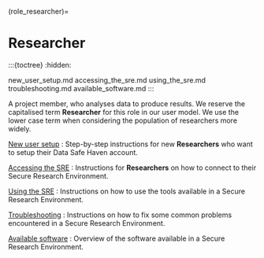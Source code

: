 (role_researcher)=

# Researcher

:::{toctree}
:hidden:

new_user_setup.md
accessing_the_sre.md
using_the_sre.md
troubleshooting.md
available_software.md
:::

A project member, who analyses data to produce results.
We reserve the capitalised term **Researcher** for this role in our user model.
We use the lower case term when considering the population of researchers more widely.

[New user setup](new_user_setup.md)
: Step-by-step instructions for new **Researchers** who want to setup their Data Safe Haven account.

[Accessing the SRE](accessing_the_sre.md)
: Instructions for **Researchers** on how to connect to their Secure Research Environment.

[Using the SRE](using_the_sre.md)
: Instructions on how to use the tools available in a Secure Research Environment.

[Troubleshooting](troubleshooting.md)
: Instructions on how to fix some common problems encountered in a Secure Research Environment.

[Available software](available_software.md)
: Overview of the software available in a Secure Research Environment.
